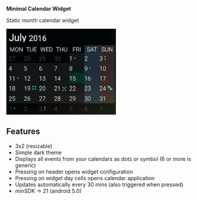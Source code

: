 **Minimal Calendar Widget**

Static month calendar widget

![Minimal Calendar Widget Screenshot](assets/widget_preview.png)

## Features

* 3x2 (resizable)
* Simple dark theme
* Displays all events from your calendars as dots or symbol (6 or more is generic)
* Pressing on header opens widget configuration
* Pressing on widget day cells opens calendar application
* Updates automatically every 30 mins (also triggered when pressed)
* minSDK → 21 (android 5.0)